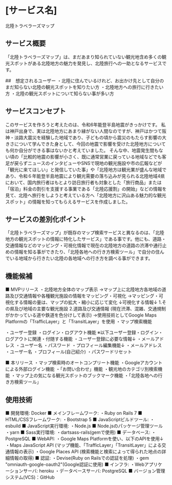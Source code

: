 # [サービス名]
北陸トラベラーズマップ

## サービス概要
「北陸トラベラーズマップ」は、まだあまり知られていない観光地含め多くの観光スポットがある北陸地方の魅力を発見し、北陸旅行への一助となるサービスです。

##　想定されるユーザー
・北陸に住んでいるけれど、お出かけ先として自分のまだ知らない北陸の観光スポットを知りたい方
・北陸地方への旅行に行きたい方
・北陸の観光スポットについて知らない事が多い方

## サービスコンセプト
このサービスを作ろうと考えたのは、令和6年能登半島地震がきっかけです。
私は神戸出身で、実は北陸地方にあまり縁がない人間なのですが、神戸はかつて阪神・淡路大震災を経験した地域であり、子どもの頃から震災のもたらす影響の大きさについて学んできた身として、今回の地震で影響を受けた北陸地方についても何か自分ができる事はないかと考えていました。
そんな中、地震発生間もない頃の「比較的地震の影響が小さく、既に通常営業に戻っている地域などでも客足が戻らずニュースのインタビューやSNSで現地の観光施設や市の広報などが「観光に来てほしい」と発信していた事」や「北陸地方は観光業が盛んな地域であり、令和６年能登半島地震により観光需要の落ち込みが見られる北陸地域4県において、国内旅行者はもとより訪日旅行者も対象とした「旅行商品」または「宿泊」料金の割引を支援する事業である「北陸応援割」の開始」などの情報を見て、北陸へ旅行をしようと考えている方へ「北陸地方に沢山ある魅力的な観光スポット」の情報を知ってもらえるサービスを作成しました。

## サービスの差別化ポイント
「北陸トラベラーズマップ」が既存のマップ検索サービスと異なるのは、「北陸地方の観光スポットの情報に特化したサービス」である事です。他にも、道路・交通情報などのマッピング・可視化情報で現在の北陸地方の道路の渋滞や通行止めの情報を知る事ができたり、「北陸各地への行き方検索ツール」で自分の住んでいる地域から行きたい北陸の各地域への行き方を調べる事ができます。

## 機能候補
■ MVPリリース
・北陸地方全体のマップ表示
→マップ上に北陸地方各地域の道路及び交通情報や各種観光施設の情報をマッピング・可視化
→マッピング・可視化する情報の量は、マップの拡大・縮小に応じて変化
↓可視化する情報↓
1.その県及び地域の主要な観光施設
2.道路及び交通情報 (現在渋滞、混雑、交通規制がかかっている道や鉄道を色分けして表示)
→使用技術としてGoogle Maps Platformの「TrafficLayer」と「TransitLayer」を使用
・マップ検索機能

・ユーザー登録
・ログイン・ログアウト機能
※以下ユーザー登録・ログイン・ログアウトに関連・付随する機能
・ユーザー登録に必要な情報↓
 ・メールアドレス
 ・ユーザー名
 ・パスワード
・プロフィール編集機能↓
 ・メールアドレス
 ・ユーザー名
 ・プロフィール(自己紹介)
 ・パスワードリセット

■ 本リリース
・マップ検索時のオートコンプリート機能
・Googleアカウントによる外部ログイン機能
・「お問い合わせ」機能
・観光地のカテゴリ別検索機能
・マップ上の気になる観光スポットのブックマーク機能
・「北陸各地への行き方検索ツール」

## 使用技術
■ 開発環境: Docker
■ メインフレームワーク:
・Ruby on Rails 7
■ HTML/CSSフレームワーク:
・Bootstrap 5
■ JavaScriptビルドツール:
・esbuild
■ JavaScript実行環境:
・Node.js
■ Node.jsのパッケージ管理ツール
・yarn
■ Sass実行環境:
・dartsass-rails(gemで使用)
■ データベース:
・PostgreSQL
■ WebAPI: 
・Google Maps Platformを使い、以下のAPIを使用↓
・Maps JavaScript API (マップ機能、「TrafficLayer」「TransitLayer」による交通情報の表示)
・Google Places API (検索機能と検索によって得られた地点の詳細情報の取得)
■ 認証:
・Devise(Ruby on Railsでの認証を処理)
・gem "omniauth-google-oauth2"(Google認証に使用)
■ インフラ: 
・Webアプリケーションサーバ: heroku
・データベースサーバ: PostgreSQL
■ バージョン管理システム(VCS)：GitHub
